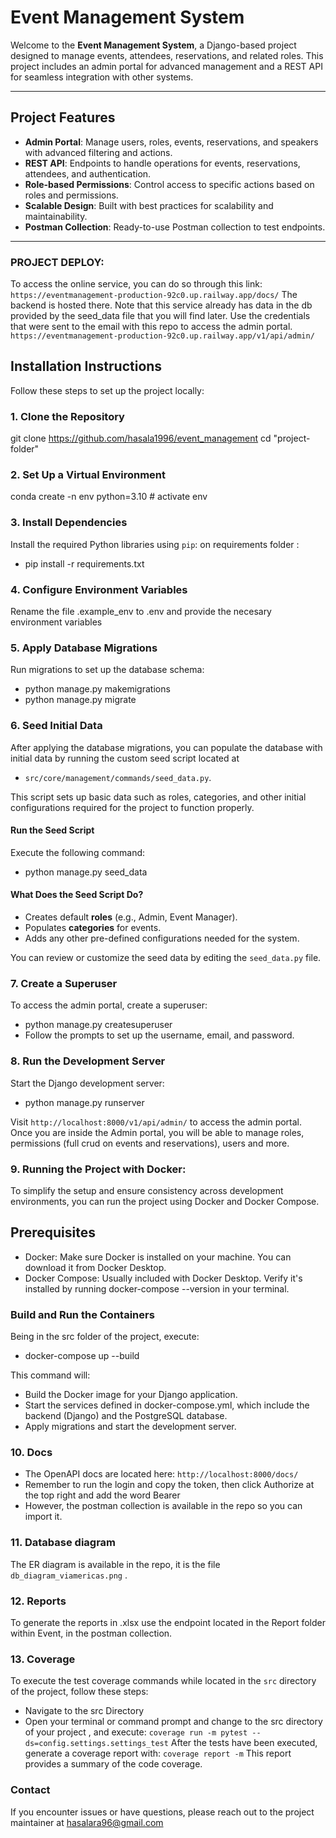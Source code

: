 # Event Management System

Welcome to the **Event Management System**, a Django-based project designed to manage events, attendees, reservations, and related roles. This project includes an admin portal for advanced management and a REST API for seamless integration with other systems.

---

## Project Features

- **Admin Portal**: Manage users, roles, events, reservations, and speakers with advanced filtering and actions.
- **REST API**: Endpoints to handle operations for events, reservations, attendees, and authentication.
- **Role-based Permissions**: Control access to specific actions based on roles and permissions.
- **Scalable Design**: Built with best practices for scalability and maintainability.
- **Postman Collection**: Ready-to-use Postman collection to test endpoints.

---

### PROJECT DEPLOY:
To access the online service, you can do so through this link:
`https://eventmanagement-production-92c0.up.railway.app/docs/`
The backend is hosted there.
Note that this service already has data in the db provided by the seed_data file that you will find later.
Use the credentials that were sent to the email with this repo to access the admin portal.
`https://eventmanagement-production-92c0.up.railway.app/v1/api/admin/`

## Installation Instructions

Follow these steps to set up the project locally:

### 1. Clone the Repository

git clone https://github.com/hasala1996/event_management cd "project-folder"

### 2. Set Up a Virtual Environment

conda create -n env python=3.10 # activate env

### 3. Install Dependencies
Install the required Python libraries using `pip`:
on requirements folder :
* pip install -r requirements.txt

### 4. Configure Environment Variables
Rename the file .example_env to .env and provide the necesary environment variables

### 5. Apply Database Migrations
Run migrations to set up the database schema:
- python manage.py makemigrations
- python manage.py migrate

### 6. Seed Initial Data
After applying the database migrations, you can populate the database with initial data by running the custom seed script located at
- `src/core/management/commands/seed_data.py`.

This script sets up basic data such as roles, categories, and other initial configurations required for the project to function properly.

#### Run the Seed Script
Execute the following command:
- python manage.py seed_data

#### What Does the Seed Script Do?
- Creates default **roles** (e.g., Admin, Event Manager).
- Populates **categories** for events.
- Adds any other pre-defined configurations needed for the system.

You can review or customize the seed data by editing the `seed_data.py` file.

### 7. Create a Superuser
To access the admin portal, create a superuser:
- python manage.py createsuperuser
- Follow the prompts to set up the username, email, and password.

### 8. Run the Development Server
Start the Django development server:
- python manage.py runserver

Visit `http://localhost:8000/v1/api/admin/` to access the admin portal.
Once you are inside the Admin portal, you will be able to manage roles, permissions (full crud on events and reservations), users and more.

### 9. Running the Project with Docker:
To simplify the setup and ensure consistency across development environments, you can run the project using Docker and Docker Compose.

## Prerequisites
- Docker: Make sure Docker is installed on your machine. You can download it from Docker Desktop.
- Docker Compose: Usually included with Docker Desktop. Verify it's installed by running docker-compose --version in your terminal.
### Build and Run the Containers
Being in the src folder of the project, execute:

- docker-compose up --build

This command will:

- Build the Docker image for your Django application.
- Start the services defined in docker-compose.yml, which include the backend (Django) and the PostgreSQL database.
- Apply migrations and start the development server.


### 10. Docs
- The OpenAPI docs are located here: `http://localhost:8000/docs/`
- Remember to run the login and copy the token, then click Authorize at the top right and add the word Bearer <token>
- However, the postman collection is available in the repo so you can import it.

### 11. Database diagram
The ER diagram is available in the repo, it is the file `db_diagram_viamericas.png` .

### 12. Reports
To generate the reports in .xlsx use the endpoint located in the Report folder within Event, in the postman collection.

### 13. Coverage
To execute the test coverage commands while located in the `src` directory of the project, follow these steps:
- Navigate to the src Directory
- Open your terminal or command prompt and change to the src directory of your project , and execute:
`coverage run -m pytest --ds=config.settings.settings_test`
After the tests have been executed, generate a coverage report with:
`coverage report -m`
This report provides a summary of the code coverage.

### Contact
If you encounter issues or have questions, please reach out to the project maintainer at hasalara96@gmail.com